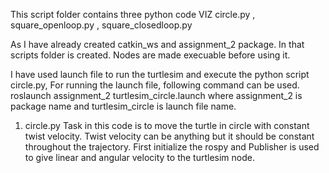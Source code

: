    This script folder contains three python code VIZ circle.py , square_openloop.py ,  square_closedloop.py

As I have already created catkin_ws and assignment_2 package. In that scripts folder is created.
Nodes are made execuable before using it.


I have used launch file to run the turtlesim and execute the python script circle.py,
	For running the launch file, following command can be used.
   roslaunch assignment_2 turtlesim_circle.launch
   where assignment_2 is package name and turtlesim_circle is launch file name.

1. circle.py
	Task in this code is to move the turtle in circle with constant twist velocity. Twist velocity can be anything but it should be constant throughout the trajectory.
  First initialize the rospy and Publisher is used to give linear and angular velocity to the turtlesim node.
